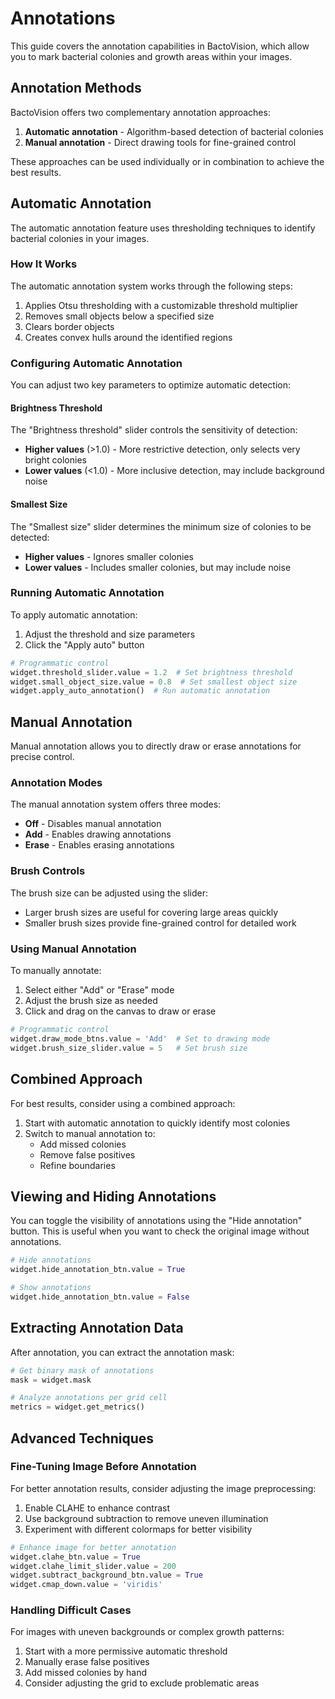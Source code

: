 # Annotations

This guide covers the annotation capabilities in BactoVision, which allow you to mark bacterial colonies and growth areas within your images.

## Annotation Methods

BactoVision offers two complementary annotation approaches:

1. **Automatic annotation** - Algorithm-based detection of bacterial colonies
2. **Manual annotation** - Direct drawing tools for fine-grained control

These approaches can be used individually or in combination to achieve the best results.

## Automatic Annotation

The automatic annotation feature uses thresholding techniques to identify bacterial colonies in your images.

### How It Works

The automatic annotation system works through the following steps:

1. Applies Otsu thresholding with a customizable threshold multiplier
2. Removes small objects below a specified size
3. Clears border objects
4. Creates convex hulls around the identified regions

### Configuring Automatic Annotation

You can adjust two key parameters to optimize automatic detection:

#### Brightness Threshold

The "Brightness threshold" slider controls the sensitivity of detection:

- **Higher values** (>1.0) - More restrictive detection, only selects very bright colonies
- **Lower values** (<1.0) - More inclusive detection, may include background noise

#### Smallest Size

The "Smallest size" slider determines the minimum size of colonies to be detected:

- **Higher values** - Ignores smaller colonies
- **Lower values** - Includes smaller colonies, but may include noise

### Running Automatic Annotation

To apply automatic annotation:

1. Adjust the threshold and size parameters
2. Click the "Apply auto" button

```python
# Programmatic control
widget.threshold_slider.value = 1.2  # Set brightness threshold
widget.small_object_size.value = 0.8  # Set smallest object size
widget.apply_auto_annotation()  # Run automatic annotation
```

## Manual Annotation

Manual annotation allows you to directly draw or erase annotations for precise control.

### Annotation Modes

The manual annotation system offers three modes:

- **Off** - Disables manual annotation
- **Add** - Enables drawing annotations
- **Erase** - Enables erasing annotations

### Brush Controls

The brush size can be adjusted using the slider:

- Larger brush sizes are useful for covering large areas quickly
- Smaller brush sizes provide fine-grained control for detailed work

### Using Manual Annotation

To manually annotate:

1. Select either "Add" or "Erase" mode
2. Adjust the brush size as needed
3. Click and drag on the canvas to draw or erase

```python
# Programmatic control
widget.draw_mode_btns.value = 'Add'  # Set to drawing mode
widget.brush_size_slider.value = 5   # Set brush size
```

## Combined Approach

For best results, consider using a combined approach:

1. Start with automatic annotation to quickly identify most colonies
2. Switch to manual annotation to:
   - Add missed colonies
   - Remove false positives
   - Refine boundaries

## Viewing and Hiding Annotations

You can toggle the visibility of annotations using the "Hide annotation" button. This is useful when you want to check the original image without annotations.

```python
# Hide annotations
widget.hide_annotation_btn.value = True

# Show annotations
widget.hide_annotation_btn.value = False
```

## Extracting Annotation Data

After annotation, you can extract the annotation mask:

```python
# Get binary mask of annotations
mask = widget.mask

# Analyze annotations per grid cell
metrics = widget.get_metrics()
```

## Advanced Techniques

### Fine-Tuning Image Before Annotation

For better annotation results, consider adjusting the image preprocessing:

1. Enable CLAHE to enhance contrast
2. Use background subtraction to remove uneven illumination
3. Experiment with different colormaps for better visibility

```python
# Enhance image for better annotation
widget.clahe_btn.value = True
widget.clahe_limit_slider.value = 200
widget.subtract_background_btn.value = True
widget.cmap_down.value = 'viridis'
```

### Handling Difficult Cases

For images with uneven backgrounds or complex growth patterns:

1. Start with a more permissive automatic threshold
2. Manually erase false positives
3. Add missed colonies by hand
4. Consider adjusting the grid to exclude problematic areas
